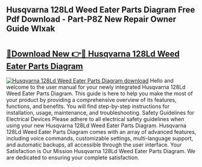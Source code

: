## Husqvarna 128Ld Weed Eater Parts Diagram Free Pdf Download - Part-P8Z New Repair Owner Guide Wlxak

# <h2><a href="http://dforu4f.blite.top/?on=Husqvarna+128Ld+Weed+Eater+Parts+Diagram">🔗Download New 👉🔴 Husqvarna 128Ld Weed Eater Parts Diagram</a></h2>

[![Husqvarna 128Ld Weed Eater Parts Diagram download](https://i.imgur.com/lujVjoI.png)](http://dforu4f.blite.top/?on=Husqvarna+128Ld+Weed+Eater+Parts+Diagram)
Hello and welcome to the user manual for your newly integrated Husqvarna 128Ld Weed Eater Parts Diagram. This guide is here to help you make the most of your product by providing a comprehensive overview of its features, functions, and benefits. You will find step-by-step instructions for installation, usage, maintenance, and troubleshooting. Safety Guidelines for Electrical Devices Please adhere to all electrical safety guidelines when using your new Husqvarna 128Ld Weed Eater Parts Diagram. Husqvarna 128Ld Weed Eater Parts Diagram comes with an array of advanced features, including voice commands, customizable settings, multi-language support, and automatic backups, all accessible through the user interface. Your Satisfaction is Our Mission Husqvarna 128Ld Weed Eater Parts Diagram. We are dedicated to ensuring your complete satisfaction.
